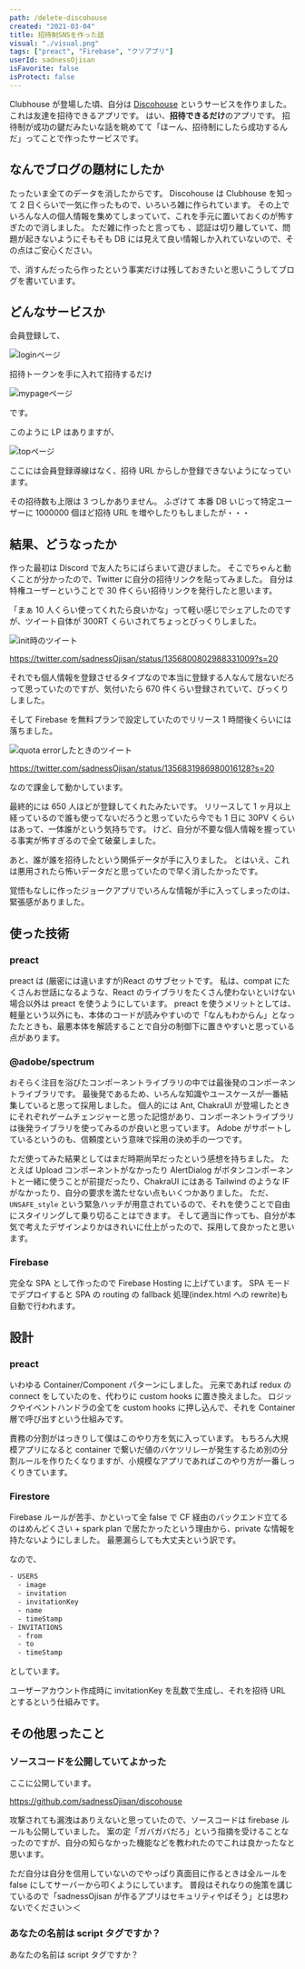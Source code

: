 ```yaml
---
path: /delete-discohouse
created: "2021-03-04"
title: 招待制SNSを作った話
visual: "./visual.png"
tags: ["preact", "Firebase", "クソアプリ"]
userId: sadnessOjisan
isFavorite: false
isProtect: false
---
```


Clubhouse が登場した頃、自分は [Discohouse](https://github.com/sadnessOjisan/discohouse) というサービスを作りました。
これは友達を招待できるアプリです。
はい、**招待できるだけ**のアプリです。
招待制が成功の鍵だみたいな話を眺めてて「ほーん、招待制にしたら成功するんだ」ってことで作ったサービスです。

## なんでブログの題材にしたか

たったいま全てのデータを消したからです。
Discohouse は Clubhouse を知って 2 日くらいで一気に作ったもので、いろいろ雑に作られています。
その上でいろんな人の個人情報を集めてしまっていて、これを手元に置いておくのが怖すぎたので消しました。
ただ雑に作ったと言っても 、認証は切り離していて、問題が起きないようにそもそも DB には見えて良い情報しか入れていないので、その点はご安心ください。

で、消すんだったら作ったという事実だけは残しておきたいと思いこうしてブログを書いています。

## どんなサービスか

会員登録して、

![loginページ](./login.png)

招待トークンを手に入れて招待するだけ

![mypageページ](./mypage.png)

です。

このように LP はありますが、

![topページ](./top.png)

ここには会員登録導線はなく、招待 URL からしか登録できないようになっています。

その招待数も上限は 3 つしかありません。
ふざけて 本番 DB いじって特定ユーザーに 1000000 個ほど招待 URL を増やしたりもしましたが・・・

## 結果、どうなったか

作った最初は Discord で友人たちにばらまいて遊びました。
そこでちゃんと動くことが分かったので、Twitter に自分の招待リンクを貼ってみました。
自分は特権ユーザーということで 30 件くらい招待リンクを発行したと思います。

「まぁ 10 人くらい使ってくれたら良いかな」って軽い感じでシェアしたのですが、ツイート自体が 300RT くらいされてちょっとびっくりしました。

![init時のツイート](./init-tw.png)

https://twitter.com/sadnessOjisan/status/1356800802988331009?s=20

それでも個人情報を登録させるタイプなので本当に登録する人なんて居ないだろって思っていたのですが、気付いたら 670 件くらい登録されていて、びっくりしました。

そして Firebase を無料プランで設定していたのでリリース 1 時間後くらいには落ちました。

![quota errorしたときのツイート](./quota.png)

https://twitter.com/sadnessOjisan/status/1356831986980016128?s=20

なので課金して動かしています。

最終的には 650 人ほどが登録してくれたみたいです。
リリースして 1 ヶ月以上経っているので誰も使ってないだろうと思っていたら今でも 1 日に 30PV くらいはあって、一体誰がという気持ちです。
けど、自分が不要な個人情報を握っている事実が怖すぎるので全て破棄しました。

あと、誰が誰を招待したという関係データが手に入りました。
とはいえ、これは悪用されたら怖いデータだと思っていたので早く消したかったです。

覚悟もなしに作ったジョークアプリでいろんな情報が手に入ってしまったのは、緊張感がありました。

## 使った技術

### preact

preact は (厳密には違いますが)React のサブセットです。
私は、compat にたくさんお世話になるような、React のライブラリをたくさん使わないといけない場合以外は preact を使うようにしています。
preact を使うメリットとしては、軽量という以外にも、本体のコードが読みやすいので「なんもわからん」となったたときも、最悪本体を解読することで自分の制御下に置きやすいと思っている点があります。

### @adobe/spectrum

おそらく注目を浴びたコンポーネントライブラリの中では最後発のコンポーネントライブラリです。
最後発であるため、いろんな知識やユースケースが一番結集していると思って採用しました。
個人的には Ant, ChakraUI が登場したときにそれぞれゲームチェンジャーと思った記憶があり、コンポーネントライブラリは後発ライブラリを使ってみるのが良いと思っています。
Adobe がサポートしているというのも、信頼度という意味で採用の決め手の一つです。

ただ使ってみた結果としてはまだ時期尚早だったという感想を持ちました。
たとえば Upload コンポーネントがなかったり AlertDialog がボタンコンポーネントと一緒に使うことが前提だったり、ChakraUI にはある Tailwind のような IF がなかったり、自分の要求を満たせない点もいくつかありました。
ただ、`UNSAFE_style` という緊急ハッチが用意されているので、それを使うことで自由にスタイリングして乗り切ることはできます。
そして適当に作っても、自分が本気で考えたデザインよりかはきれいに仕上がったので、採用して良かったと思います。

### Firebase

完全な SPA として作ったので Firebase Hosting に上げています。
SPA モードでデプロイすると SPA の routing の fallback 処理(index.html への rewrite)も自動で行われます。

## 設計

### preact

いわゆる Container/Component パターンにしました。
元来であれば redux の connect をしていたのを、代わりに custom hooks に置き換えました。
ロジックやイベントハンドラの全てを custom hooks に押し込んで、それを Container 層で呼び出すという仕組みです。

責務の分割がはっきりして僕はこのやり方を気に入っています。
もちろん大規模アプリになると container で繋いだ値のバケツリレーが発生するため別の分割ルールを作りたくなりますが、小規模なアプリであればこのやり方が一番しっくりきています。

### Firestore

Firebase ルールが苦手、かといって全 false で CF 経由のバックエンド立てるのはめんどくさい + spark plan で居たかったという理由から、private な情報を持たないようにしました。
最悪漏らしても大丈夫という訳です。

なので、

```sh
- USERS
  - image
  - invitation
  - invitationKey
  - name
  - timeStamp
- INVITATIONS
  - from
  - to
  - timeStamp
```

としています。

ユーザーアカウント作成時に invitationKey を乱数で生成し、それを招待 URL とするという仕組みです。

## その他思ったこと

### ソースコードを公開していてよかった

ここに公開しています。

https://github.com/sadnessOjisan/discohouse

攻撃されても漏洩はありえないと思っていたので、ソースコードは firebase ルールも公開していました。
案の定「ガバガバだろ」という指摘を受けることなったのですが、自分の知らなかった機能などを教われたのでこれは良かったなと思います。

ただ自分は自分を信用していないのでやっぱり真面目に作るときは全ルールを false にしてサーバーから叩くようにしています。
普段はそれなりの施策を講じているので「sadnessOjisan が作るアプリはセキュリティやばそう」とは思わないでください＞＜

### あなたの名前は script タグですか？

あなたの名前は script タグですか？

